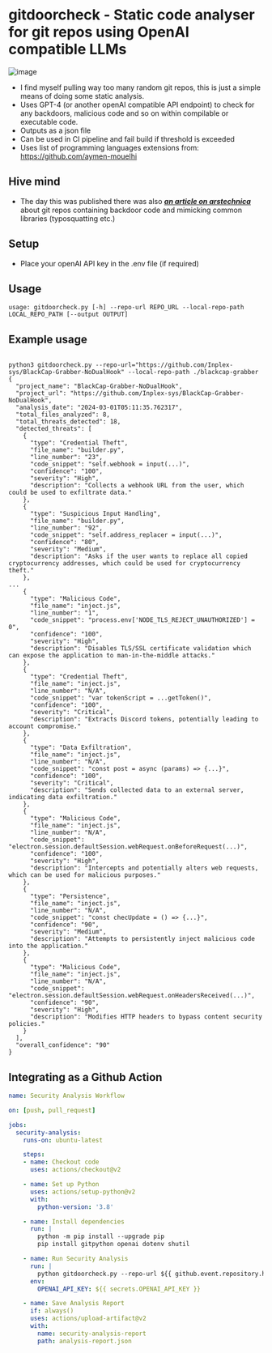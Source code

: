 # gitdoorcheck - Static code analyser for git repos using OpenAI compatible LLMs
![image](https://github.com/referefref/gitdoorcheck/assets/56499429/35b0ae13-1b56-4562-bffd-fea852809d54)

* I find myself pulling way too many random git repos, this is just a simple means of doing some static analysis.
* Uses GPT-4 (or another openAI compatible API endpoint) to check for any backdoors, malicious code and so on within compilable or executable code.
* Outputs as a json file
* Can be used in CI pipeline and fail build if threshold is exceeded
* Uses list of programming languages extensions from: https://github.com/aymen-mouelhi

## Hive mind 
* The day this was published there was also [***an article on arstechnica***](https://arstechnica.com/security/2024/02/github-besieged-by-millions-of-malicious-repositories-in-ongoing-attack/) about git repos containing backdoor code and mimicking common libraries (typosquatting etc.)

## Setup
* Place your openAI API key in the .env file (if required)

## Usage
```usage: gitdoorcheck.py [-h] --repo-url REPO_URL --local-repo-path LOCAL_REPO_PATH [--output OUTPUT]```

## Example usage
```python3

python3 gitdoorcheck.py --repo-url="https://github.com/Inplex-sys/BlackCap-Grabber-NoDualHook" --local-repo-path ./blackcap-grabber
{
  "project_name": "BlackCap-Grabber-NoDualHook",
  "project_url": "https://github.com/Inplex-sys/BlackCap-Grabber-NoDualHook",
  "analysis_date": "2024-03-01T05:11:35.762317",
  "total_files_analyzed": 8,
  "total_threats_detected": 18,
  "detected_threats": [
    {
      "type": "Credential Theft",
      "file_name": "builder.py",
      "line_number": "23",
      "code_snippet": "self.webhook = input(...)",
      "confidence": "100",
      "severity": "High",
      "description": "Collects a webhook URL from the user, which could be used to exfiltrate data."
    },
    {
      "type": "Suspicious Input Handling",
      "file_name": "builder.py",
      "line_number": "92",
      "code_snippet": "self.address_replacer = input(...)",
      "confidence": "80",
      "severity": "Medium",
      "description": "Asks if the user wants to replace all copied cryptocurrency addresses, which could be used for cryptocurrency theft."
    },
...
    {
      "type": "Malicious Code",
      "file_name": "inject.js",
      "line_number": "1",
      "code_snippet": "process.env['NODE_TLS_REJECT_UNAUTHORIZED'] = 0",
      "confidence": "100",
      "severity": "High",
      "description": "Disables TLS/SSL certificate validation which can expose the application to man-in-the-middle attacks."
    },
    {
      "type": "Credential Theft",
      "file_name": "inject.js",
      "line_number": "N/A",
      "code_snippet": "var tokenScript = ...getToken()",
      "confidence": "100",
      "severity": "Critical",
      "description": "Extracts Discord tokens, potentially leading to account compromise."
    },
    {
      "type": "Data Exfiltration",
      "file_name": "inject.js",
      "line_number": "N/A",
      "code_snippet": "const post = async (params) => {...}",
      "confidence": "100",
      "severity": "Critical",
      "description": "Sends collected data to an external server, indicating data exfiltration."
    },
    {
      "type": "Malicious Code",
      "file_name": "inject.js",
      "line_number": "N/A",
      "code_snippet": "electron.session.defaultSession.webRequest.onBeforeRequest(...)",
      "confidence": "100",
      "severity": "High",
      "description": "Intercepts and potentially alters web requests, which can be used for malicious purposes."
    },
    {
      "type": "Persistence",
      "file_name": "inject.js",
      "line_number": "N/A",
      "code_snippet": "const checUpdate = () => {...}",
      "confidence": "90",
      "severity": "Medium",
      "description": "Attempts to persistently inject malicious code into the application."
    },
    {
      "type": "Malicious Code",
      "file_name": "inject.js",
      "line_number": "N/A",
      "code_snippet": "electron.session.defaultSession.webRequest.onHeadersReceived(...)",
      "confidence": "90",
      "severity": "High",
      "description": "Modifies HTTP headers to bypass content security policies."
    }
  ],
  "overall_confidence": "90"
}
```

## Integrating as a Github Action
```yaml
name: Security Analysis Workflow

on: [push, pull_request]

jobs:
  security-analysis:
    runs-on: ubuntu-latest

    steps:
    - name: Checkout code
      uses: actions/checkout@v2

    - name: Set up Python
      uses: actions/setup-python@v2
      with:
        python-version: '3.8'

    - name: Install dependencies
      run: |
        python -m pip install --upgrade pip
        pip install gitpython openai dotenv shutil

    - name: Run Security Analysis
      run: |
        python gitdoorcheck.py --repo-url ${{ github.event.repository.html_url }} --local-repo-path ./repo --threshold 50
      env:
        OPENAI_API_KEY: ${{ secrets.OPENAI_API_KEY }}

    - name: Save Analysis Report
      if: always()
      uses: actions/upload-artifact@v2
      with:
        name: security-analysis-report
        path: analysis-report.json
```
